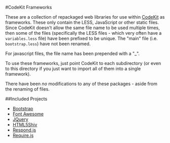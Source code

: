 #CodeKit Frameworks

These are a collection of repackaged web libraries for use within [CodeKit](http://www.incident57.com/codekit) as 
frameworks.  These only contain the LESS, JavaScript or other static files.  Since CodeKit doesn't allow the same
file name to be used multiple times, then some of the files (specifically the LESS files - which very often have
a `variables.less` file) have been prefixed to be unique.  The "main" file (i.e. `bootstrap.less`) have not been
renamed.

For javascript files, the file name has been prepended with a "_".

To use these frameworks, just point CodeKit to each subdirectory (or even to this directory if you just want to 
import all of them into a single framework).

There have been *no* modifications to any of these packages - aside from the renaming of files.

##Included Projects
   - [Bootstrap](http://www.getbootstrap.com)
   - [Font Awesome](http://www.fontawesome.io)
   - [JQuery](http://www.jquery.com)
   - [HTML5Shiv](http://code.google.com/p/html5shiv)
   - [Respond.js](http://www.github.com/scottjehl/Respond)
   - [Require.js](http://www.requirejs.org)
   
